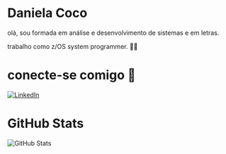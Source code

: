 # Daniela Coco

olá, sou formada em análise e desenvolvimento de sistemas e em letras. 

trabalho como z/OS system programmer. 👩‍💻

# conecte-se comigo 👾
[![LinkedIn](https://img.shields.io/badge/LinkedIn-000?style=for-the-badge&logo=linkedin&logoColor=0E76A8)](https://www.linkedin.com/in/daniela-coco-4974268a//) 

# GitHub Stats 

![GitHub Stats](https://github-readme-stats.vercel.app/api?username=vserion&theme=transparent&bg_color=000&border_color=30A3DC&show_icons=true&icon_color=30A3DC&title_color=E94D5F&text_color=FFF&hide_title=true&hide=stars)
